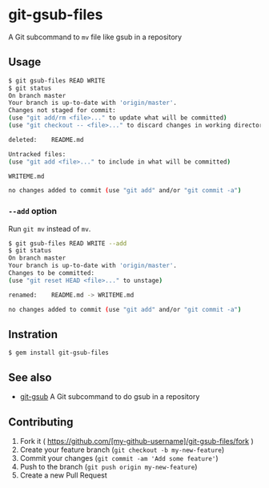 # git-gsub-files

A Git subcommand to `mv` file like gsub in a repository

## Usage

```sh
$ git gsub-files READ WRITE
$ git status
On branch master
Your branch is up-to-date with 'origin/master'.
Changes not staged for commit:
(use "git add/rm <file>..." to update what will be committed)
(use "git checkout -- <file>..." to discard changes in working directory)

deleted:    README.md

Untracked files:
(use "git add <file>..." to include in what will be committed)

WRITEME.md

no changes added to commit (use "git add" and/or "git commit -a")
```

### `--add` option

Run `git mv` instead of `mv`.

```sh
$ git gsub-files READ WRITE --add
$ git status
On branch master
Your branch is up-to-date with 'origin/master'.
Changes to be committed:
(use "git reset HEAD <file>..." to unstage)

renamed:    README.md -> WRITEME.md

no changes added to commit (use "git add" and/or "git commit -a")
```

## Instration

    $ gem install git-gsub-files

## See also

- [git-gsub](https://github.com/fujimura/git-gsub) A Git subcommand to do gsub in a repository

## Contributing

1. Fork it ( https://github.com/[my-github-username]/git-gsub-files/fork )
2. Create your feature branch (`git checkout -b my-new-feature`)
3. Commit your changes (`git commit -am 'Add some feature'`)
4. Push to the branch (`git push origin my-new-feature`)
5. Create a new Pull Request
